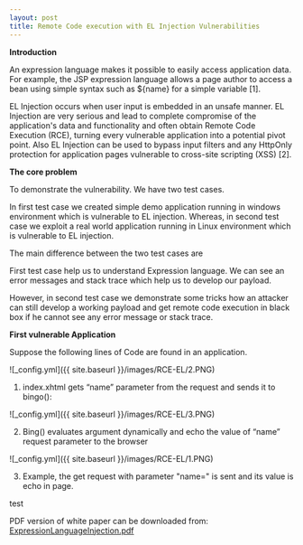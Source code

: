 ```yaml
---
layout: post
title: Remote Code execution with EL Injection Vulnerabilities
---
```


 **Introduction**
 
An expression language makes it possible to easily access application data. For example, the JSP expression language allows a page author to access a bean using simple syntax such as ${name} for a simple variable [1].

EL Injection occurs when user input is embedded in an unsafe manner. EL Injection are very serious and lead to complete compromise of the application's data and functionality and often obtain Remote Code Execution (RCE), turning every vulnerable application into a potential pivot point. Also EL Injection can be used to bypass input filters and any HttpOnly protection for application pages vulnerable to cross-site scripting (XSS) [2].


**The core problem**

To demonstrate the vulnerability. We have two test cases.

In first test case we created simple demo application running in windows environment which is vulnerable to EL injection. Whereas, in second test case we exploit a real world application running in Linux environment which is vulnerable to EL injection.

The main difference between the two test cases are

First test case help us to understand Expression language. We can see an error messages and stack trace which help us to develop our payload.

However, in second test case we demonstrate some tricks how an attacker can still develop a working payload and get remote code execution in black box if he cannot see any error message or stack trace.


 **First vulnerable Application**

Suppose the following lines of Code are found in an application.

![_config.yml]({{ site.baseurl }}/images/RCE-EL/2.PNG)

 1.  index.xhtml gets “name” parameter from the request and sends it to bingo():
 
 
![_config.yml]({{ site.baseurl }}/images/RCE-EL/3.PNG)

 2. Bing() evaluates argument dynamically and echo the value of “name” request parameter to the browser
 
 
 
 ![_config.yml]({{ site.baseurl }}/images/RCE-EL/1.PNG)
 
 3. Example, the get request with parameter "name=" is sent and its value is echo in page.



test

PDF version of white paper can be downloaded from:
[ExpressionLanguageInjection.pdf](https://www.exploit-db.com/docs/46303)
